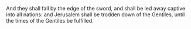 And they shall fall by the edge of the sword, and shall be led away captive into all nations: and Jerusalem shall be trodden down of the Gentiles, until the times of the Gentiles be fulfilled.
